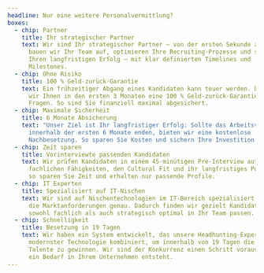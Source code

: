 ```yaml
---
headline: Nur eine weitere Personalvermittlung?
boxes:
  - chip: Partner
    title: Ihr strategischer Partner
    text: Wir sind Ihr strategischer Partner – von der ersten Sekunde an. Gemeinsam
      bauen wir Ihr Team auf, optimieren Ihre Recruiting-Prozesse und sichern
      Ihren langfristigen Erfolg – mit klar definierten Timelines und
      Milestones.
  - chip: Ohne Risiko
    title: 100 % Geld-zurück-Garantie
    text: Ein frühzeitiger Abgang eines Kandidaten kann teuer werden. Daher bieten
      wir Ihnen in den ersten 3 Monaten eine 100 % Geld-zurück-Garantie – ohne
      Fragen. So sind Sie finanziell maximal abgesichert.
  - chip: Maximale Sicherheit
    title: 6 Monate Absicherung
    text: "Unser Ziel ist Ihr langfristiger Erfolg: Sollte das Arbeitsverhältnis
      innerhalb der ersten 6 Monate enden, bieten wir eine kostenlose
      Nachbesetzung. So sparen Sie Kosten und sichern Ihre Investition."
  - chip: Zeit sparen
    title: Vorinterviewte passenden Kandidaten
    text: Wir prüfen Kandidaten in einem 45-minütigen Pre-Interview auf ihre
      fachlichen Fähigkeiten, den Cultural Fit und ihr langfristiges Potenzial –
      so sparen Sie Zeit und erhalten nur passende Profile.
  - chip: IT Experten
    title: Spezialisiert auf IT-Nischen
    text: Wir sind auf Nischentechnologien im IT-Bereich spezialisiert und kennen
      die Marktanforderungen genau. Dadurch finden wir gezielt Kandidaten, die
      sowohl fachlich als auch strategisch optimal in Ihr Team passen.
  - chip: Schnelligkeit
    title: Besetzung in 19 Tagen
    text: Wir haben ein System entwickelt, das unsere Headhunting-Expertise mit
      modernster Technologie kombiniert, um innerhalb von 19 Tagen die besten
      Talente zu gewinnen. Wir sind der Konkurrenz einen Schritt voraus, sobald
      ein Bedarf in Ihrem Unternehmen entsteht.
---
```

